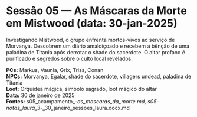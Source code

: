 # Sessão 05 — As Máscaras da Morte em Mistwood (data: 30-jan-2025)

Investigando Mistwood, o grupo enfrenta mortos-vivos ao serviço de Morvanya. Descobrem um diário amaldiçoado e recebem a bênção de uma paladina de Titania após derrotar o shade do sacerdote. O altar profano é purificado e segredos sobre o culto local revelados.

**PCs:** Markus, Vaunia, Grix, Triss, Conan  
**NPCs:** Morvanya, Egalar, shade do sacerdote, villagers undead, paladina de Titania  
**Loot:** Orquídea mágica, símbolo sagrado, loot mágico do altar  
**Data:** 30 de janeiro de 2025  
**Fontes:** s05_acampamento_-_as_mascaras_da_morte.md, s05_-_notas_laura_3_-_30_janeiro_sessoes_laura.docx.md

